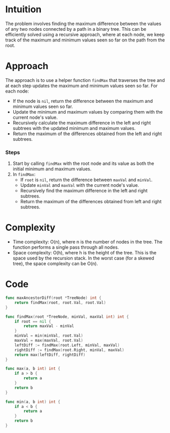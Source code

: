 # Intuition
The problem involves finding the maximum difference between the values of any two nodes connected by a path in a binary tree. This can be efficiently solved using a recursive approach, where at each node, we keep track of the maximum and minimum values seen so far on the path from the root.

# Approach
The approach is to use a helper function `findMax` that traverses the tree and at each step updates the maximum and minimum values seen so far. For each node:
- If the node is `nil`, return the difference between the maximum and minimum values seen so far.
- Update the minimum and maximum values by comparing them with the current node's value.
- Recursively calculate the maximum difference in the left and right subtrees with the updated minimum and maximum values.
- Return the maximum of the differences obtained from the left and right subtrees.

### Steps
1. Start by calling `findMax` with the root node and its value as both the initial minimum and maximum values.
2. In `findMax`:
    - If `root` is `nil`, return the difference between `maxVal` and `minVal`.
    - Update `minVal` and `maxVal` with the current node's value.
    - Recursively find the maximum difference in the left and right subtrees.
    - Return the maximum of the differences obtained from left and right subtrees.

# Complexity
- Time complexity: O(n), where n is the number of nodes in the tree. The function performs a single pass through all nodes.
- Space complexity: O(h), where h is the height of the tree. This is the space used by the recursion stack. In the worst case (for a skewed tree), the space complexity can be O(n).

# Code
```go
func maxAncestorDiff(root *TreeNode) int {
    return findMax(root, root.Val, root.Val)
}

func findMax(root *TreeNode, minVal, maxVal int) int {
    if root == nil {
        return maxVal - minVal
    }
    minVal = min(minVal, root.Val)
    maxVal = max(maxVal, root.Val)
    leftDiff := findMax(root.Left, minVal, maxVal)
    rightDiff := findMax(root.Right, minVal, maxVal)
    return max(leftDiff, rightDiff)
}

func max(a, b int) int {
    if a > b {
        return a
    }
    return b
}

func min(a, b int) int {
    if a < b {
        return a
    }
    return b
}
